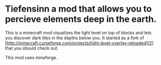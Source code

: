 # Tiefensinn a mod that allows you to percieve elements deep in the earth.

This is a minecraft mod visualizes the light level on top of blocks and lets you discover dark tiles in the depths below you.
It started as a fork of [http://minecraft.curseforge.com/projects/light-level-overlay-reloaded][2] that you should check out.

This mod uses mineforge.

[1]: https://github.com/angelo-fuchs/LightLevelOverlayReloaded
[2]: http://minecraft.curseforge.com/projects/light-level-overlay-reloaded
